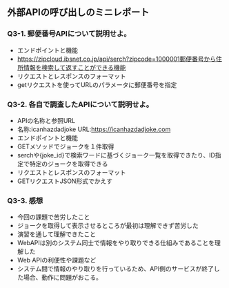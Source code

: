 ## 外部APIの呼び出しのミニレポート
### Q3-1. 郵便番号APIについて説明せよ。
* エンドポイントと機能
* https://zipcloud.ibsnet.co.jp/api/serch?zipcode=1000001郵便番号から住所情報を検索して返すことができる機能
* リクエストとレスポンスのフォーマット
* getリクエストを使ってURLのパラメータに郵便番号を指定
### Q3-2. 各自で調査したAPIについて説明せよ。
* APIの名称と参照URL
* 名称:icanhazdadjoke URL:https://icanhazdadjoke.com
* エンドポイントと機能
* GETメソッドでジョークを１件取得
* serchや{joke_id}で検索ワードに基づくジョーク一覧を取得できたり、ID指定で特定のジョークを取得できる
* リクエストとレスポンスのフォーマット
* GETリクエストJSON形式でかえす
### Q3-3. 感想
* 今回の課題で苦労したこと
* ジョークを取得して表示させるところが最初は理解できず苦労した
* 演習を通して理解できたこと
* WebAPIは別のシステム同士で情報をやり取りできる仕組みであることを理解した
* Web APIの利便性や課題など
* システム間で情報のやり取りを行っているため、API側のサービスが終了した場合、動作に問題がおこる。
